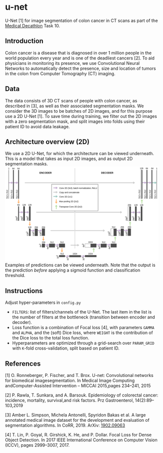 # u-net
U-Net [1] for image segmentation of colon cancer in CT scans
as part of the [Medical Decathlon](https://decathlon-10.grand-challenge.org/) Task 10. 

## Introduction
Colon cancer is a disease that is diagnosed in over 1 million people in the world population every year and is one of the deadliest cancers [2]. To aid physicians in monitoring its presence, we use Convolutional Neural Networks to automatically detect the presence, size and location of tumors in the colon from Computer Tomography (CT) imaging.

## Data
The data consists of 3D CT scans of people with colon cancer, as described in [3], as well as their associated segmentation masks. We consider the 3D images to be batches of 2D images, and for this purpose use a 2D U-Net [1]. To save time during training, we filter out the 2D images with a zero segmentation mask, and split images into folds using their patient ID to avoid data leakage.

## Architecture overview (2D)
We use a 2D U-Net, for which the architecture can be viewed underneath. This is a model that takes as input 2D images, and as output 2D segmentation masks. 
![alt text](https://github.com/evavanweenen/u-net/blob/main/architecture.png)
Examples of predictions can be viewed underneath. Note that the output is the prediction *before* applying a sigmoid function and classification threshold.

## Instructions
Adjust hyper-parameters in `config.py`
* `FILTERS`: list of filters/channels of the U-Net. The last item in the list is the number of filters at the bottleneck (transition between encoder and decoder). 
* Loss function is a combination of Focal loss [4], with parameters `GAMMA` and `ALPHA`, and the (soft) Dice loss, where `WEIGHT` is the contribution of the Dice loss to the total loss function.
* Hyperparameters are optimized through a grid-search over `PARAM_GRID` with `K`-fold cross-validation, split based on patient ID.

## References
[1] O. Ronneberger, P. Fischer, and  T. Brox. U-net: Convolutional networks for biomedical imagesegmentation. In Medical Image Computing andComputer-Assisted Intervention – MICCAI 2015,pages 234–241, 2015

[2] P. Rawla, T. Sunkara, and A. Barsouk. Epidemiology of colorectal cancer: incidence, mortality, survival,and risk factors. Prz Gastroenterol, 14(2):89–103,2019

[3] Amber L. Simpson, Michela Antonelli, Spyridon Bakas et al. A large annotated medical image dataset for the development and evaluation of segmentation algorithms. In CoRR, 2019. ArXiv: [1902.09063](https://arxiv.org/abs/1902.09063)

[4] T. Lin, P. Goyal, R. Girshick, K. He, and P. Dollar. Focal Loss for Dense Object Detection. In 2017 IEEE International Conference on Computer Vision (ICCV), pages 2999–3007, 2017.
